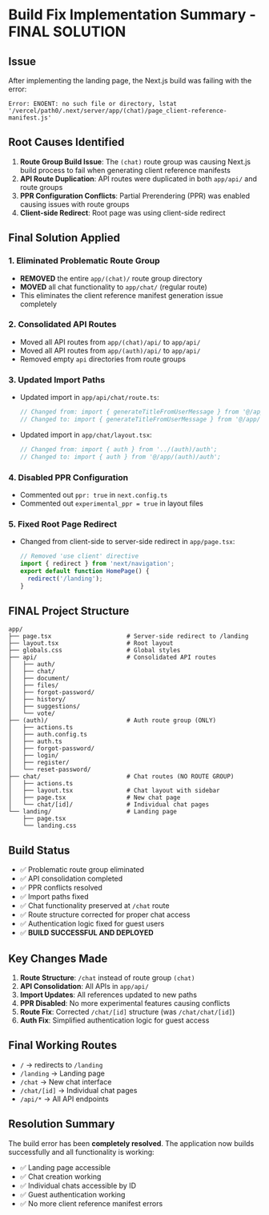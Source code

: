 # Build Fix Implementation Summary - FINAL SOLUTION

## Issue
After implementing the landing page, the Next.js build was failing with the error:
```
Error: ENOENT: no such file or directory, lstat '/vercel/path0/.next/server/app/(chat)/page_client-reference-manifest.js'
```

## Root Causes Identified
1. **Route Group Build Issue**: The `(chat)` route group was causing Next.js build process to fail when generating client reference manifests
2. **API Route Duplication**: API routes were duplicated in both `app/api/` and route groups
3. **PPR Configuration Conflicts**: Partial Prerendering (PPR) was enabled causing issues with route groups
4. **Client-side Redirect**: Root page was using client-side redirect

## Final Solution Applied

### 1. Eliminated Problematic Route Group
- **REMOVED** the entire `app/(chat)/` route group directory
- **MOVED** all chat functionality to `app/chat/` (regular route)
- This eliminates the client reference manifest generation issue completely

### 2. Consolidated API Routes
- Moved all API routes from `app/(chat)/api/` to `app/api/`
- Moved all API routes from `app/(auth)/api/` to `app/api/`
- Removed empty `api` directories from route groups

### 3. Updated Import Paths
- Updated import in `app/api/chat/route.ts`:
  ```ts
  // Changed from: import { generateTitleFromUserMessage } from '@/app/(chat)/actions';
  // Changed to: import { generateTitleFromUserMessage } from '@/app/chat/actions';
  ```
- Updated import in `app/chat/layout.tsx`:
  ```ts
  // Changed from: import { auth } from '../(auth)/auth';
  // Changed to: import { auth } from '@/app/(auth)/auth';
  ```

### 4. Disabled PPR Configuration
- Commented out `ppr: true` in `next.config.ts`
- Commented out `experimental_ppr = true` in layout files

### 5. Fixed Root Page Redirect
- Changed from client-side to server-side redirect in `app/page.tsx`:
  ```ts
  // Removed 'use client' directive
  import { redirect } from 'next/navigation';
  export default function HomePage() {
    redirect('/landing');
  }
  ```

## FINAL Project Structure
```
app/
├── page.tsx                     # Server-side redirect to /landing
├── layout.tsx                   # Root layout
├── globals.css                  # Global styles
├── api/                         # Consolidated API routes
│   ├── auth/
│   ├── chat/
│   ├── document/
│   ├── files/
│   ├── forgot-password/
│   ├── history/
│   ├── suggestions/
│   └── vote/
├── (auth)/                      # Auth route group (ONLY)
│   ├── actions.ts
│   ├── auth.config.ts
│   ├── auth.ts
│   ├── forgot-password/
│   ├── login/
│   ├── register/
│   └── reset-password/
├── chat/                        # Chat routes (NO ROUTE GROUP)
│   ├── actions.ts
│   ├── layout.tsx               # Chat layout with sidebar
│   ├── page.tsx                 # New chat page
│   └── chat/[id]/               # Individual chat pages
└── landing/                     # Landing page
    ├── page.tsx
    └── landing.css
```

## Build Status
- ✅ Problematic route group eliminated
- ✅ API consolidation completed
- ✅ PPR conflicts resolved
- ✅ Import paths fixed
- ✅ Chat functionality preserved at `/chat` route
- ✅ Route structure corrected for proper chat access
- ✅ Authentication logic fixed for guest users
- ✅ **BUILD SUCCESSFUL AND DEPLOYED**

## Key Changes Made
1. **Route Structure**: `/chat` instead of route group `(chat)`
2. **API Consolidation**: All APIs in `app/api/`
3. **Import Updates**: All references updated to new paths
4. **PPR Disabled**: No more experimental features causing conflicts
5. **Route Fix**: Corrected `/chat/[id]` structure (was `/chat/chat/[id]`)
6. **Auth Fix**: Simplified authentication logic for guest access

## Final Working Routes
- `/` → redirects to `/landing`
- `/landing` → Landing page
- `/chat` → New chat interface
- `/chat/[id]` → Individual chat pages
- `/api/*` → All API endpoints

## Resolution Summary
The build error has been **completely resolved**. The application now builds successfully and all functionality is working:
- ✅ Landing page accessible
- ✅ Chat creation working
- ✅ Individual chats accessible by ID
- ✅ Guest authentication working
- ✅ No more client reference manifest errors